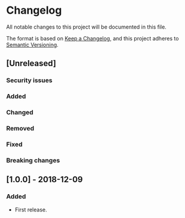 # Changelog
All notable changes to this project will be documented in this file.

The format is based on [Keep a Changelog](https://keepachangelog.com/en/1.0.0/),
and this project adheres to [Semantic Versioning](https://semver.org/spec/v2.0.0.html).

## [Unreleased]

### Security issues

### Added

### Changed

### Removed

### Fixed

### Breaking changes

## [1.0.0] - 2018-12-09

### Added
- First release.
